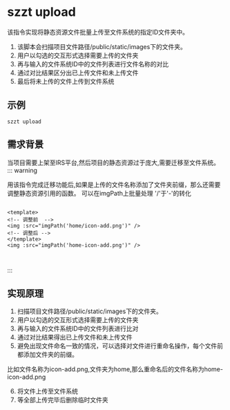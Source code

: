# szzt upload

该指令实现将静态资源文件批量上传至文件系统的指定ID文件夹中。

1. 该脚本会扫描项目文件路径/public/static/images下的文件夹。
2. 用户以勾选的交互形式选择需要上传的文件夹
3. 再与输入的文件系统ID中的文件列表进行文件名称的对比
4. 通过对比结果区分出已上传文件和未上传文件
5. 最后将未上传的文件上传到文件系统



## 示例
``` node 
szzt upload 
```

## 需求背景

当项目需要上架至IRS平台,然后项目的静态资源过于庞大,需要迁移至文件系统。
::: warning

用该指令完成迁移功能后,如果是上传的文件名称添加了文件夹前缀，那么还需要调整静态资源引用的函数。
可以在imgPath上批量处理 '/'于'-'的转化

``` vue

<template>
<!-- 调整前  -->
<img :src="imgPath('home/icon-add.png')" />
<!-- 调整后 -->
</template>
<img :src="imgPath('home-icon-add.png')" />



```

:::

## 实现原理

1. 扫描项目文件路径/public/static/images下的文件夹。
2. 用户以勾选的交互形式选择需要上传的文件夹
3. 再与输入的文件系统ID中的文件列表进行比对
4. 通过对比结果得出已上传文件和未上传文件
5. 避免出现文件命名一致的情况，可以选择对文件进行重命名操作，每个文件前都添加文件夹的前缀。

比如文件名称为icon-add.png,文件夹为home,那么重命名后的文件名称为home-icon-add.png

6. 将文件上传至文件系统
7. 等全部上传完毕后删除临时文件夹
